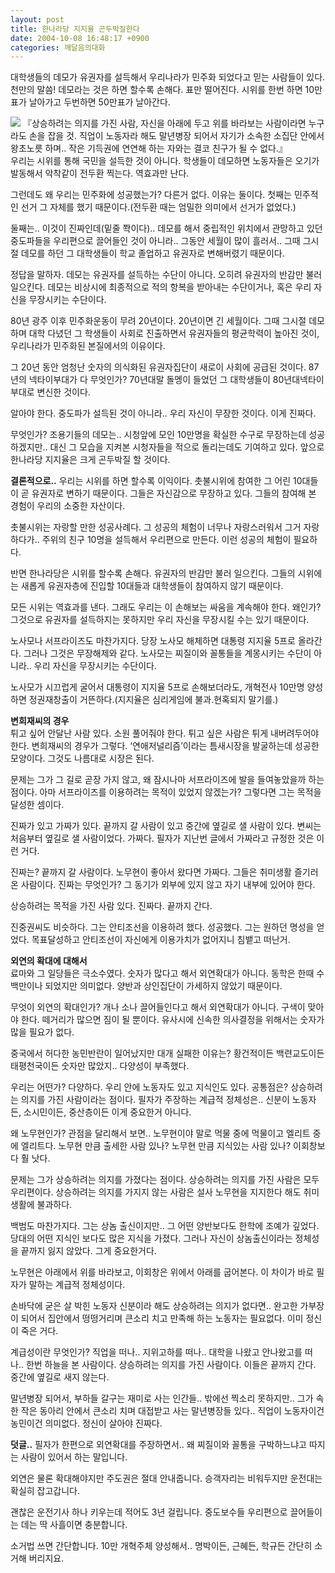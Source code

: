 ```yaml
---
layout: post
title: 한나라당 지지율 곤두박질한다
date: 2004-10-08 16:48:17 +0900
categories: 깨달음의대화
---
```

대학생들의 데모가 유권자를 설득해서 우리나라가 민주화 되었다고 믿는 사람들이 있다. 천만의 말씀! 데모라는 것은 하면 할수록 손해다. 표만 떨어진다. 시위를 한번 하면 10만표가 날아가고 두번하면 50만표가 날아간다. 


    

    
          
  
<IMG src="http://oldwww.seoprise.com/technote/board/manwha/upimg/1097219982.jpg" border=0> 『상승하려는 의지를 가진 사람, 자신을 아래에 두고 위를 바라보는 사람이라면 누구라도 손을 잡을 것. 직업이 노동자라 해도 말년병장 되어서 자기가 소속한 소집단 안에서 왕초노릇 하며.. 작은 기득권에 연연해 하는 자와는 결코 친구가 될 수 없다.』   
우리는 시위를 통해 국민을 설득한 것이 아니다. 학생들이 데모하면 노동자들은 오기가 발동해서 악착같이 전두환 찍는다. 역효과만 난다.    
  
그런데도 왜 우리는 민주화에 성공했는가? 다른거 없다. 이유는 둘이다. 첫째는 민주적인 선거 그 자체를 했기 때문이다.(전두환 때는 엄밀한 의미에서 선거가 없었다.)    
  
둘째는.. 이것이 진짜인데(밑줄 쫙이다).. 데모를 해서 중립적인 위치에서 관망하고 있던 중도파들을 우리편으로 끌어들인 것이 아니라.. 그동안 세월이 많이 흘러서.. 그때 그시절 데모를 하던 그 대학생들이 학교 졸업하고 유권자로 변해버렸기 때문이다.    
  
정답을 말하자. 데모는 유권자를 설득하는 수단이 아니다. 오히려 유권자의 반감만 불러 일으킨다. 데모는 비상시에 최종적으로 적의 항복을 받아내는 수단이거나, 혹은 우리 자신을 무장시키는 수단이다.    
  
80년 광주 이후 민주화운동이 무려 20년이다. 20년이면 긴 세월이다. 그때 그시절 데모하며 대학 다녔던 그 학생들이 사회로 진출하면서 유권자들의 평균학력이 높아진 것이, 우리나라가 민주화된 본질에서의 이유이다.    
  
그 20년 동안 엄청난 숫자의 의식화된 유권자집단이 새로이 사회에 공급된 것이다. 87년의 넥타이부대가 다 무엇인가? 70년대말 돌멩이 들었던 그 대학생들이 80년대넥타이부대로 변신한 것이다.    
  
알아야 한다. 중도파가 설득된 것이 아니라.. 우리 자신이 무장한 것이다. 이게 진짜다.    
  
무엇인가? 조용기들의 데모는.. 시청앞에 모인 10만명을 확실한 수구로 무장하는데 성공하겠지만.. 대신 그 모습을 지켜본 시청자들을 적으로 돌리는데도 기여하고 있다. 앞으로 한나라당 지지율은 크게 곤두박질 할 것이다.    
  
**결론적으로..** 우리는 시위를 하면 할수록 이익이다. 촛불시위에 참여한 그 어린 10대들이 곧 유권자로 변하기 때문이다. 그들은 자신감으로 무장하고 있다. 그들의 참여해 본 경험이 우리의 소중한 자산이다.    
  
촛불시위는 자랑할 만한 성공사례다. 그 성공의 체험이 너무나 자랑스러워서 그거 자랑하다가.. 주위의 친구 10명을 설득해서 우리편으로 만든다. 이런 성공의 체험이 필요하다.    
  
반면 한나라당은 시위를 할수록 손해다. 유권자의 반감만 불러 일으킨다. 그들의 시위에는 새롭게 유권자층에 진입할 10대들과 대학생들이 참여하지 않기 때문이다.    
  
모든 시위는 역효과를 낸다. 그래도 우리는 이 손해보는 싸움을 계속해야 한다. 왜인가? 그것으로 유권자를 설득하지는 못하지만 우리 자신을 무장시킬 수는 있기 때문이다.    
  
노사모나 서프라이즈도 마찬가지다. 당장 노사모 해체하면 대통령 지지율 5프로 올라간다. 그러나 그것은 무장해제와 같다. 노사모는 찌질이와 꼴통들을 계몽시키는 수단이 아니라.. 우리 자신을 무장시키는 수단이다.    
  
노사모가 시끄럽게 굴어서 대통령이 지지율 5프로 손해보더라도, 개혁전사 10만명 양성하면 정권재창출이 거뜬하다.(지지율은 심리게임에 불과.현혹되지 말기를.) 


  
  
**변희재씨의 경우**   
튀고 싶어 안달난 사람 있다. 소원 풀어줘야 한다. 튀고 싶은 사람은 튀게 내버려두어야 한다. 변희재씨의 경우가 그렇다. ‘연애저널리즘’이라는 틈새시장을 발굴하는데 성공한 모양이다. 그것도 나름대로 시장은 된다.    
  
문제는 그가 그 길로 곧장 가지 않고, 왜 잠시나마 서프라이즈에 발을 들여놓았을까 하는 점이다. 아마 서프라이즈를 이용하려는 목적이 있었지 않겠는가? 그렇다면 그는 목적을 달성한 셈이다.    
  
진짜가 있고 가짜가 있다. 끝까지 갈 사람이 있고 중간에 옆길로 샐 사람이 있다. 변씨는 처음부터 옆길로 샐 사람이었다. 가짜다. 필자가 지난번 글에서 가짜라고 규정한 것은 이런 거다.    
  
진짜는? 끝까지 갈 사람이다. 노무현이 좋아서 왔다면 가짜다. 그들은 취미생활 즐기러 온 사람이다. 진짜는 무엇인가? 그 동기가 외부에 있지 않고 자기 내부에 있어야 한다.    
  
상승하려는 목적을 가진 사람 있다. 진짜다. 끝까지 간다.    
  
진중권씨도 비슷하다. 그는 안티조선을 이용하려 했다. 성공했다. 그는 원하던 명성을 얻었다. 목표달성하고 안티조선이 자신에게 이용가치가 없어지니 침뱉고 떠난거.    
  
**외연의 확대에 대해서**   
료마와 그 일당들은 극소수였다. 숫자가 많다고 해서 외연확대가 아니다. 동학은 한때 수백만이나 되었지만 의미없다. 양반과 상인집단이 가세하지 않았기 때문이다.    
  
무엇이 외연의 확대인가? 개나 소나 끌어들인다고 해서 외연확대가 아니다. 구색이 맞아야 한다. 떼거리가 많으면 짐이 될 뿐이다. 유사시에 신속한 의사결정을 위해서는 숫자가 많을 필요가 없다.    
  
중국에서 허다한 농민반란이 일어났지만 대개 실패한 이유는? 황건적이든 백련교도이든 태평천국이든 숫자만 많았지.. 다양성이 부족했다.    
  
우리는 어떤가? 다양하다. 우리 안에 노동자도 있고 지식인도 있다. 공통점은? 상승하려는 의지를 가진 사람이라는 점이다. 필자가 주장하는 계급적 정체성은.. 신분이 노동자든, 소시민이든, 중산층이든 이게 중요한거 아니다.    
  
왜 노무현인가? 관점을 달리해서 보면.. 노무현이야 말로 먹물 중에 먹물이고 엘리트 중에 엘리트다. 노무현 만큼 출세한 사람 있나? 노무현 만큼 지식있는 사람 있나? 이회창보다 훨 낫다.    
  
문제는 그가 상승하려는 의지를 가졌다는 점이다. 상승하려는 의지를 가진 사람은 모두 우리편이다. 상승하려는 의지를 가지지 않는 사람은 설사 노무현을 지지한다 해도 취미생활에 불과하다.    
  
백범도 마찬가지다. 그는 상놈 출신이지만.. 그 어떤 양반보다도 한학에 조예가 깊었다. 당대의 어떤 지식인 보다도 많은 지식을 가졌다. 그러나 자신이 상놈출신이라는 정체성을 끝까지 잃지 않았다. 그게 중요한거다. 
  
  
노무현은 아래에서 위를 바라보고, 이회창은 위에서 아래를 굽어본다. 이 차이가 바로 필자가 말하는 계급적 정체성이다.    
  
손바닥에 굳은 살 박힌 노동자 신분이라 해도 상승하려는 의지가 없다면.. 완고한 가부장이 되어서 집안에서 떵떵거리며 큰소리 치고 만족해 하는 노동자는 필요없다. 이미 정신이 죽은 거다.    
  
계급성이란 무엇인가? 직업을 떠나.. 지위고하를 떠나.. 대학을 나왔고 안나왔고를 떠나.. 한번 하늘을 본 사람이다. 상승하려는 의지를 가진 사람이다. 이들은 끝까지 간다. 중간에 옆길로 새지 않는다.    
  
말년병장 되어서, 부하들 갈구는 재미로 사는 인간들.. 밖에선 찍소리 못하지만.. 그가 속한 작은 동아리 안에서 큰소리 치며 대접받고 사는 말년병장들 있다.. 직업이 노동자이건 농민이건 의미없다. 정신이 살아야 진짜다.    
  
**덧글..** 필자가 한편으로 외연확대를 주장하면서.. 왜 찌질이와 꼴통을 구박하느냐고 따지는 사람이 있어서 하는 말입니다.    
  
외연은 물론 확대해야지만 주도권은 절대 안내줍니다. 승객자리는 비워두지만 운전대는 확실히 잡고갑니다.    
  
괜찮은 운전기사 하나 키우는데 적어도 3년 걸립니다. 중도보수들 우리편으로 끌어들이는 데는 딱 사흘이면 충분합니다.    
  
소거법 쓰면 간단합니다. 10만 개혁주체 양성해서.. 명박이든, 근혜든, 학규든 간단히 소거해 버리지요.